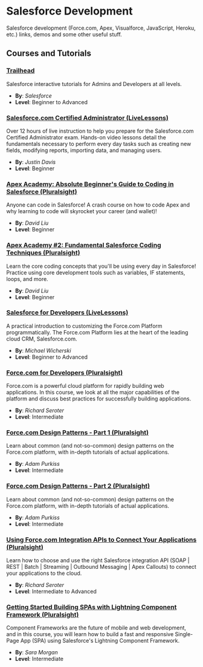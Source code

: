 # Salesforce Development
Salesforce development (Force.com, Apex, Visualforce, JavaScript, Heroku, etc.) links, demos and some other useful stuff.

## Courses and Tutorials
### [Trailhead](https://developer.salesforce.com/trailhead)
Salesforce interactive tutorials for Admins and Developers at all levels.
* **By**: _Salesforce_
* **Level**: Beginner to Advanced

### [Salesforce.com Certified Administrator (LiveLessons)](https://www.safaribooksonline.com/library/view/salesforcecom-certified-administrator/9780133832013/)
Over 12 hours of live instruction to help you prepare for the Salesforce.com Certified Administrator exam. Hands-on video lessons detail the fundamentals necessary to perform every day tasks such as creating new fields, modifying reports, importing data, and managing users.
* **By**: _Justin Davis_
* **Level**: Beginner

### [Apex Academy: Absolute Beginner's Guide to Coding in Salesforce (Pluralsight)](https://www.pluralsight.com/courses/apex-absolute-beginner-guide-coding-salesforce)
Anyone can code in Salesforce! A crash course on how to code Apex and why learning to code will skyrocket your career (and wallet)!
* **By**: _David Liu_
* **Level**: Beginner

### [Apex Academy #2: Fundamental Salesforce Coding Techniques (Pluralsight)](https://www.pluralsight.com/courses/apex-fundamental-coding)
Learn the core coding concepts that you'll be using every day in Salesforce! Practice using core development tools such as variables, IF statements, loops, and more.
* **By**: _David Liu_
* **Level**: Beginner

### [Salesforce for Developers (LiveLessons)](https://www.safaribooksonline.com/library/view/salesforce-for-developers/9780134393896/) 
A practical introduction to customizing the Force.com Platform programmatically. The Force.com Platform lies at the heart of the leading cloud CRM, Salesforce.com.
* **By**: _Michael Wicherski_
* **Level**: Beginner to Advanced

### [Force.com for Developers (Pluralsight)](https://www.pluralsight.com/courses/force4devs)
Force.com is a powerful cloud platform for rapidly building web applications. In this course, we look at all the major capabilities of the platform and discuss best practices for successfully building applications.
* **By**: _Richard Seroter_
* **Level**: Intermediate

### [Force.com Design Patterns - Part 1 (Pluralsight)](https://www.pluralsight.com/courses/forcedotcom-design-patterns-pt1)
Learn about common (and not-so-common) design patterns on the Force.com platform, with in-depth tutorials of actual applications.
* **By**: _Adam Purkiss_
* **Level**: Intermediate

### [Force.com Design Patterns - Part 2 (Pluralsight)](https://www.pluralsight.com/courses/forcedotcom-design-patterns-part2)
Learn about common (and not-so-common) design patterns on the Force.com platform, with in-depth tutorials of actual applications.
* **By**: _Adam Purkiss_
* **Level**: Intermediate

### [Using Force.com Integration APIs to Connect Your Applications (Pluralsight)](https://www.pluralsight.com/courses/using-forcedotcom-integration-aps-connect-applications)
Learn how to choose and use the right Salesforce integration API (SOAP | REST | Batch | Streaming | Outbound Messaging | Apex Callouts) to connect your applications to the cloud.
* **By**: _Richard Seroter_
* **Level**: Intermediate to Advanced

### [Getting Started Building SPAs with Lightning Component Framework (Pluralsight)](https://www.pluralsight.com/courses/lightning-component-framework-spa-getting-started)
Component Frameworks are the future of mobile and web development, and in this course, you will learn how to build a fast and responsive Single-Page App (SPA) using Salesforce's Lightning Component Framework.
* **By**: _Sara Morgan_
* **Level**: Intermediate
